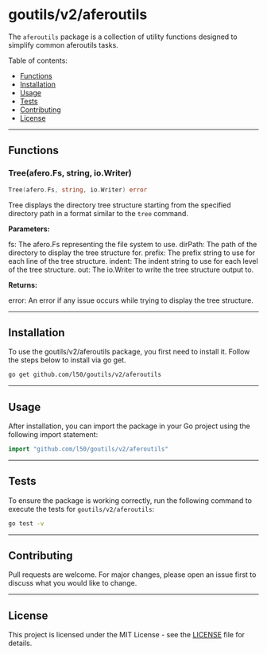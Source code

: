 # goutils/v2/aferoutils

The `aferoutils` package is a collection of utility functions
designed to simplify common aferoutils tasks.

Table of contents:

- [Functions](#functions)
- [Installation](#installation)
- [Usage](#usage)
- [Tests](#tests)
- [Contributing](#contributing)
- [License](#license)

---

## Functions

### Tree(afero.Fs, string, io.Writer)

```go
Tree(afero.Fs, string, io.Writer) error
```

Tree displays the directory tree structure starting from the
specified directory path in a format similar to the `tree` command.

**Parameters:**

fs: The afero.Fs representing the file system to use.
dirPath: The path of the directory to display the tree structure for.
prefix: The prefix string to use for each line of the tree structure.
indent: The indent string to use for each level of the tree structure.
out: The io.Writer to write the tree structure output to.

**Returns:**

error: An error if any issue occurs while trying to display the tree structure.

---

## Installation

To use the goutils/v2/aferoutils package, you first need to install it.
Follow the steps below to install via go get.

```bash
go get github.com/l50/goutils/v2/aferoutils
```

---

## Usage

After installation, you can import the package in your Go project
using the following import statement:

```go
import "github.com/l50/goutils/v2/aferoutils"
```

---

## Tests

To ensure the package is working correctly, run the following
command to execute the tests for `goutils/v2/aferoutils`:

```bash
go test -v
```

---

## Contributing

Pull requests are welcome. For major changes,
please open an issue first to discuss what
you would like to change.

---

## License

This project is licensed under the MIT
License - see the [LICENSE](../LICENSE)
file for details.
